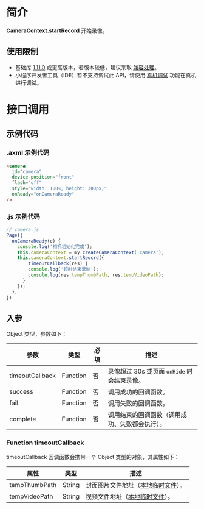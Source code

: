 
# 简介
**CameraContext.startRecord** 开始录像。

## 使用限制

- 基础库 [1.11.0](https://opendocs.alipay.com/mini/framework/lib) 或更高版本，若版本较低，建议采取 [兼容处理](https://docs.alipay.com/mini/framework/compatibility)。
- 小程序开发者工具（IDE）暂不支持调试此 API，请使用 [真机调试](https://opendocs.alipay.com/mini/ide/remote-debug) 功能在真机进行调试。

# 接口调用

## 示例代码

### .axml 示例代码<br />
```html
<camera 
  id="camera"
  device-position="front"
  flash="off"
  style="width: 100%; height: 300px;"
  onReady="onCameraReady"
/>
```

### .js 示例代码
```javascript
// camera.js
Page({
  onCameraReady(e) {
    console.log('相机初始化完成');
    this.cameraContext = my.createCameraContext('camera');
    this.cameraContext.startReocrd({
    	timeoutCallback(res) {
      	console.log('超时结束录制');
        console.log(res.tempThumbPath, res.tempVideoPath);
      }
    });
  },
})
```

## 入参
Object 类型，参数如下：

| **参数** | **类型** | **必填** | **描述** |
| --- | --- | --- | --- |
| timeoutCallback | Function | 否 | 录像超过 30s 或页面 `onHide` 时会结束录像。 |
| success | Function | 否 | 调用成功的回调函数。 |
| fail | Function | 否 | 调用失败的回调函数。 |
| complete | Function | 否 | 调用结束的回调函数（调用成功、失败都会执行）。 |


### Function timeoutCallback
timeoutCallback 回调函数会携带一个 Object 类型的对象，其属性如下：

| **属性** | **类型** | **描述** |
| --- | --- | --- |
| tempThumbPath | String | 封面图片文件地址（[本地临时文件](https://opendocs.alipay.com/mini/03dt4s#%E6%9C%AC%E5%9C%B0%E4%B8%B4%E6%97%B6%E6%96%87%E4%BB%B6)）。 |
| tempVideoPath | String | 视频文件地址（[本地临时文件](https://opendocs.alipay.com/mini/03dt4s#%E6%9C%AC%E5%9C%B0%E4%B8%B4%E6%97%B6%E6%96%87%E4%BB%B6)）。 |

